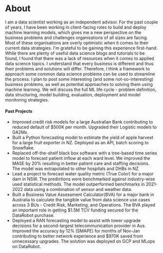 # About

I am a data scientist working as an independent advisor. For the past couple of years, I have been working in client-facing roles to build and deploy machine learning models, which gives me a new perspective on the business problems and challenges organisations of all sizes are facing. Most of these organisations are overly optimistic when it comes to their current data strategies. I'm grateful to be gaining this experience first-hand.
While there are plenty of useful data science blogs and tutorials to be found, I found that there was a lack of resources when it comes to applied data science topics. I understand that every business is different and thus their problems and solutions will differ. Therefore, I think a framework to approach some common data science problems can be used to streamline the process.
I plan to post some interesting (and some not-so-interesting) business problems, as well as potential approaches to solving them using machine learning. We will discuss the full ML life cycle - problem definition, data structuring, model building, evaluation, deployment and model monitoring strategies.
#### Past Projects 
- Improved credit risk models for a large Australian Bank contributing to reduced default of $500K per month. Upgraded their Logistic models to GA2Ms.
- Built a Python forecasting model to estimate the yield of apple harvest for a large fruit exporter in NZ. Deployed as an API, batch scoring to Snowflake.
- Replaced off-the-shelf black box software with a tree-based time series model to forecast patient inflow at each ward level. We improved the MASE by 20% resulting in better patient care and staffing decisions. The model was extrapolated to other hospitals and DHBs in NZ
- Lead a project to forecast water quality metric (True Color) for a major dam in NSW. The predictions were benchmarked against industry-wise used statistical methods. The model outperformed benchmarks in 2021-2022 data using a combination of sensor and weather data.
- Built a Business Value Assessment Calculator(BVA) for a major bank in Australia to calculate the tangible value from data science use cases across 3 BUs - Credit Risk, Marketing, and Operations. The BVA played an important role in getting $1.5M TCV funding secured for the DataRobot purchase.
- Deployed a RAN forecasting model to assist with tower upgrade decisions for a second-largest telecommunication provider in Aus. Improved the accuracy by 12% (SMAPE) for months of Nov-Jan contributing to better network experience and $970K saved from unnecessary upgrades. The solution was deployed on GCP and MLops on DataRobot.